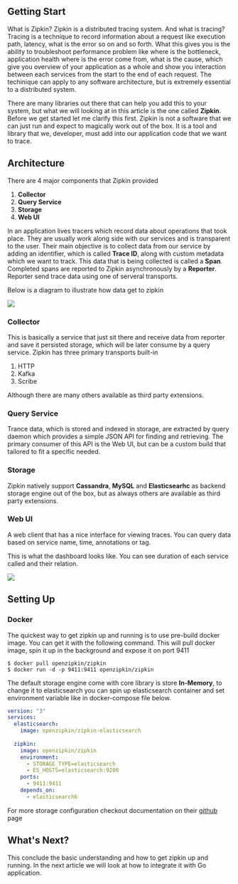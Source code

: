 ## Getting Start
What is Zipkin? Zipkin is a distributed tracing system. And what is tracing? Tracing is a technique to record information about a request like execution path, latency, what is the error so on and so forth. What this gives you is the ability to troubleshoot performance problem like where is the bottleneck, application health where is the error come from, what is the cause, which give you overview of your application as a whole and show you interaction between each services from the start to the end of each request. The techinique can apply to any software architecture, but is extremely essential to a distributed system.

There are many libraries out there that can help you add this to your system, but what we will looking at in this article is the one called **Zipkin**. Before we get started let me clarify this first. Zipkin is not a software that we can just run and expect to magically work out of the box. It is a tool and library that we, developer, must add into our application code that we want to trace.

## Architecture
There are 4 major components that Zipkin provided

1. **Collector**
2. **Query Service**
3. **Storage**
4. **Web UI**

In an application lives tracers which record data about operations that took place. They are usually work along side with our services and is transparent to the user. Their main objective is to collect data from our service by adding an identifier, which is called **Trace ID**, along with custom metadata which we want to track. This data that is being collected is called a **Span**. Completed spans are reported to Zipkin asynchronously by a **Reporter**. Reporter send trace data using one of serveral transports.

Below is a diagram to illustrate how data get to zipkin

![](https://images.viblo.asia/2f84e3a7-de34-449b-8733-e944bd103772.jpg)

### Collector
This is basically a service that just sit there and receive data from reporter and save it persisted storage, which will be later consume by a query service. Zipkin has three primary transports built-in

1. HTTP
2. Kafka
3. Scribe

Although there are many others available as third party extensions.

### Query Service
Trance data, which is stored and indexed in storage, are extracted by query daemon which provides a simple JSON API for finding and retrieving. The primary consumer of this API is the Web UI, but can be a custom build that tailored to fit a specific needed.

### Storage
Zipkin natively support **Cassandra**, **MySQL** and **Elasticsearhc** as backend storage engine out of the box, but as always others are available as third party extensions.

### Web UI
A web client that has a nice interface for viewing traces. You can query data based on service name, time, annotations or tag.

This is what the dashboard looks like. You can see duration of each service called and their relation.

![](https://images.viblo.asia/387dc0a4-4e1b-4d8a-b302-d35250a8e173.png)

## Setting Up
### Docker
The quickest way to get zipkin up and running is to use pre-build docker image. You can get it with the following command. This will pull docker image, spin it up in the background and expose it on port 9411

```SH
$ docker pull openzipkin/zipkin
$ docker run -d -p 9411:9411 openzipkin/zipkin
```

The default storage engine come with core library is store **In-Memory**, to change it to elasticsearch you can spin up elasticsearch container and set environment variable like in docker-compose file below.

```YAML
version: "3"
services:
  elasticsearch:
    image: openzipkin/zipkin-elasticsearch
        
  zipkin:
    image: openzipkin/zipkin
    environment:
      - STORAGE_TYPE=elasticsearch
      - ES_HOSTS=elasticsearch:9200
    ports:
      - 9411:9411
    depends_on:
      - elasticsearch6
```

For more storage configuration checkout documentation on their [github](https://github.com/openzipkin/zipkin) page

## What's Next?
This conclude the basic understanding and how to get zipkin up and running. In the next article we will look at how to integrate it with Go application.